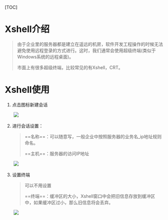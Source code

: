 [TOC]



# Xshell介绍

> 由于企业里的服务器都是建立在遥远的机房，软件开发工程操作的时候无法避免使用远程登录的方式进行。这时，我们通常会使用超级终端(类似于Windows系统的远程桌面)。
>
> 市面上有很多超级终端，比较常见的有Xshell，CRT。





# Xshell使用

1. 点击图标新建会话

   ​     ![](https://note.youdao.com/yws/api/personal/file/FB6E24B7547C493B89FA06E962AB0412?method=download&shareKey=23459a68e0b703714f97ab83b7360ce5)  

2. 进行会话设置：

   > ==名称==：可以随意写，一般企业中按照服务器的业务名_ip地址规则命名。
   >
   > ==主机==：服务器的访问IP地址

   ​     ![](https://note.youdao.com/yws/api/personal/file/6BF9E2FC6D5C4DDDA68914C3B8AC959D?method=download&shareKey=cf4aa9c12a98d528c9811c0668d10a2c)  

3. 设置终端

   > 可以不用设置
   >
   > ==终端==：缓冲区的大小，Xshell窗口中会把旧信息存放到缓冲区中，如果缓冲区过小，那么旧信息将会丢弃。

   ​     ![](https://note.youdao.com/yws/api/personal/file/75AC55A13B824E348E27D8B7018E616D?method=download&shareKey=a9e001a295f5677e0a35b4e31e576ca2)  